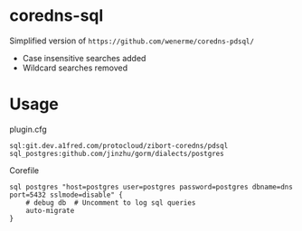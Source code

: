 # coredns-sql
Simplified version of `https://github.com/wenerme/coredns-pdsql/`

 * Case insensitive searches added
 * Wildcard searches removed

# Usage
plugin.cfg
```
sql:git.dev.a1fred.com/protocloud/zibort-coredns/pdsql
sql_postgres:github.com/jinzhu/gorm/dialects/postgres
```

Corefile
```
sql postgres "host=postgres user=postgres password=postgres dbname=dns port=5432 sslmode=disable" {
    # debug db  # Uncomment to log sql queries
    auto-migrate
}
```
